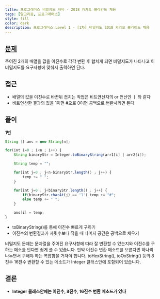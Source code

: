 ```yaml
---
title: 프로그래머스 비밀지도 자바 - 2018 카카오 블라인드 채용
tags: [알고리즘, 프로그래머스]
style: fill
color: dark
description: 프로그래머스 Level 1 - [1차] 비밀지도 2018 카카오 블라이드 채용
---
```


## [문제](https://programmers.co.kr/learn/courses/30/lessons/17681)
주어진 2개의 배열을 값을 이진수로 각각 변환 후 합치게 되면 비밀지도가 나타나고 이 비밀지도를 요구사항에 맞춰서 출력하면 된다.

## 접근
- 배열의 값을 이진수로 바꾼뒤 겹치는 작업은 비트연산자의 or 연산인 ㅣ 와 같다
- 비트연산한 결과의 값을 1이면 #으로 0이면 공백으로 변환시키면 된다


## 풀이
**1번** 
```javascript
String [] ans = new String[n];

for(int i=0 ; i<n ; i++) {
    String binaryStr = Integer.toBinaryString(arr1[i] | arr2[i]);

    String temp = "";

    for(int j=0 ; j<n-binaryStr.length() ; j++) {
        temp += " ";
    }

    for(int j=0 ; j<binaryStr.length() ; j++) {
        if(binaryStr.charAt(j) == '1') temp += "#";
        else temp += " ";
    }

    ans[i] = temp;
}
```
- toBinaryString()를 통해 이진수 빠르게 구하기
- 이진수의 변환결과가 자릿수보다 작을 때 나머지 공간은 공백으로 채우기

비밀지도 문제는 문자열을 주어진 요구사항에 따라 잘 변환할 수 있는지와 이진수를 구하는 메소를 안다면 쉽게 풀 수 있습니다. 만약 이진수 변환 메소드를 모른다면 하나씩 나누면서 구해야 하는 복잡함을 거쳐야 합니다. toHexString(), toOxString() 등의 8진수 16진수 변환할 수 있는 메소드가 Integer 클래스안에 포함되어 있습니다.

## 결론
- **Integer 클래스안에는 이진수, 8진수, 16진수 변환 메소드가 있다**